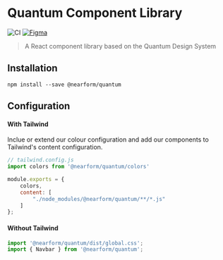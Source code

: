 # Quantum Component Library

![CI](https://github.com/nearform/quantum/actions/workflows/ci.yml/badge.svg?event=push) [![Figma](https://img.shields.io/badge/figma-designs-f24e1e?logo=figma)](https://www.figma.com/file/XFbhstkgQFz8ZefAU3w2p4/1.-Quantum-Design-System?type=design&node-id=1-5&mode=design&t=Zjds6CFL8asuPc4a-0)

> A React component library based on the Quantum Design System

## Installation

```
npm install --save @nearform/quantum
```

## Configuration

#### With Tailwind

Inclue or extend our colour configuration and add our components to Tailwind's content configuration.

```js
// tailwind.config.js
import colors from '@nearform/quantum/colors'

module.exports = {
    colors,
    content: [
        "./node_modules/@nearform/quantum/**/*.js"
    ]
};
```

#### Without Tailwind

```js
import '@nearform/quantum/dist/global.css';
import { Navbar } from '@nearform/quantum';
```
